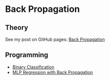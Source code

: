 # Back Propagation 
## Theory
See my post on GitHub pages: [Back Propagation](http://liuzhiwei.me/Back_Propagation)
## Programming
* [Binary Classification](https://github.com/sulxxy/ML_Algorithms/tree/master/BackProp/BackPropagation.ipynb)
* [MLP Regression with Back Propagation](https://github.com/sulxxy/ML_Algorithms/tree/master/BackProp/BackPropagation.ipynb)

